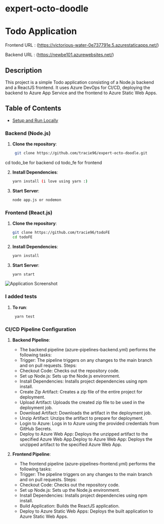 # expert-octo-doodle

# Todo Application

Frontend URL : (https://victorious-water-0e737791e.5.azurestaticapps.net/)

Backend URL : (https://newbe101.azurewebsites.net/)

## Description
This project is a simple Todo application consisting of a Node.js backend and a ReactJS frontend. It uses Azure DevOps for CI/CD, deploying the backend to Azure App Service and the frontend to Azure Static Web Apps.

## Table of Contents
- [Setup and Run Locally](#setup-and-run-locally)

### Backend (Node.js)

1. **Clone the repository**:
   ```sh
    git clone https://github.com/tracie96/expert-octo-doodle.git 

cd todo_be for backend
cd todo_fe for frontend


2. **Install Dependencies**:
   ```sh
   yarn install (i love using yarn :)

3. **Start Server**:
   ```sh
   node app.js or nodemon


### Frontend (React.js)

1. **Clone the repository**:
   ```sh
   git clone https://github.com/tracie96/todoFE
   cd todoFE

2. **Install Dependencies**:
   ```sh
   yarn install

3. **Start Server**:
   ```sh
   yarn start

![Application Screenshot](https://res.cloudinary.com/tracysoft/image/upload/v1719010312/Screenshot_2024-06-21_at_11.48.49_PM.png)


### I added tests

1. **To run**:
   ```sh
    yarn test

### CI/CD Pipeline Configuration


1. **Backend Pipeline**:
    - The backend pipeline (azure-pipelines-backend.yml) performs the following tasks:
    - Trigger: The pipeline triggers on any changes to the main branch and on pull requests.
    Steps:
    - Checkout Code: Checks out the repository code.
    - Set up Node.js: Sets up the Node.js environment.
    - Install Dependencies: Installs project dependencies using npm install.
    - Create Zip Artifact: Creates a zip file of the entire project for deployment.
    - Upload Artifact: Uploads the created zip file to be used in the deployment job.
    - Download Artifact: Downloads the artifact in the deployment job.
    - Unzip Artifact: Unzips the artifact to prepare for deployment.
    - Login to Azure: Logs in to Azure using the provided credentials from GitHub Secrets.
    - Deploy to Azure Web App: Deploys the unzipped artifact to the specified Azure Web App.Deploy to Azure Web App: Deploys the unzipped artifact to the specified Azure Web App.

1. **Frontend Pipeline**:
    - The frontend pipeline (azure-pipelines-frontend.yml) performs the following tasks:
    - Trigger: The pipeline triggers on any changes to the main branch and on pull requests.
    Steps:
    - Checkout Code: Checks out the repository code.
    - Set up Node.js: Sets up the Node.js environment.
    - Install Dependencies: Installs project dependencies using npm install.
    - Build Application: Builds the ReactJS application.
    - Deploy to Azure Static Web Apps: Deploys the built application to Azure Static Web Apps.


  